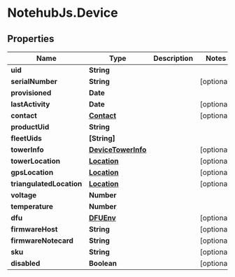 # NotehubJs.Device

## Properties

| Name                     | Type                                      | Description | Notes      |
| ------------------------ | ----------------------------------------- | ----------- | ---------- |
| **uid**                  | **String**                                |             |
| **serialNumber**         | **String**                                |             | [optional] |
| **provisioned**          | **Date**                                  |             |
| **lastActivity**         | **Date**                                  |             | [optional] |
| **contact**              | [**Contact**](Contact.md)                 |             | [optional] |
| **productUid**           | **String**                                |             |
| **fleetUids**            | **[String]**                              |             |
| **towerInfo**            | [**DeviceTowerInfo**](DeviceTowerInfo.md) |             | [optional] |
| **towerLocation**        | [**Location**](Location.md)               |             | [optional] |
| **gpsLocation**          | [**Location**](Location.md)               |             | [optional] |
| **triangulatedLocation** | [**Location**](Location.md)               |             | [optional] |
| **voltage**              | **Number**                                |             |
| **temperature**          | **Number**                                |             |
| **dfu**                  | [**DFUEnv**](DFUEnv.md)                   |             | [optional] |
| **firmwareHost**         | **String**                                |             | [optional] |
| **firmwareNotecard**     | **String**                                |             | [optional] |
| **sku**                  | **String**                                |             | [optional] |
| **disabled**             | **Boolean**                               |             | [optional] |
